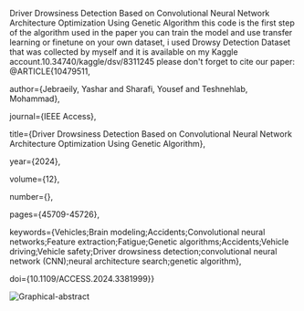 Driver Drowsiness Detection Based on Convolutional Neural Network Architecture Optimization Using Genetic Algorithm
this code is the first step of the algorithm used in the paper 
you can train the model and use transfer learning or finetune on your own dataset, i used Drowsy Detection Dataset that was collected by myself and it is available on my Kaggle account.10.34740/kaggle/dsv/8311245
please don't forget to cite our paper:
@ARTICLE{10479511,

  author={Jebraeily, Yashar and Sharafi, Yousef and Teshnehlab, Mohammad},

  journal={IEEE Access}, 

  title={Driver Drowsiness Detection Based on Convolutional Neural Network Architecture Optimization Using Genetic Algorithm}, 

  year={2024},

  volume={12},

  number={},

  pages={45709-45726},

  keywords={Vehicles;Brain modeling;Accidents;Convolutional neural networks;Feature extraction;Fatigue;Genetic algorithms;Accidents;Vehicle driving;Vehicle safety;Driver drowsiness detection;convolutional neural network (CNN);neural architecture search;genetic algorithm},

  doi={10.1109/ACCESS.2024.3381999}}


  ![Graphical-abstract](https://github.com/Yashar-jebraeily/Driver-Drowsiness-Detection-Based-on-Convolutional-Neural-Network/assets/165891529/679db7a7-42bd-4bc7-bd85-5f4bc44f06a7)

  
